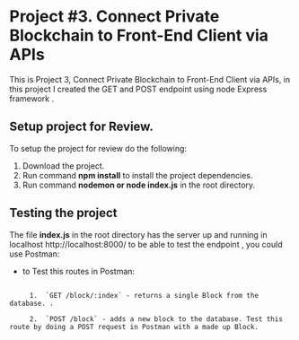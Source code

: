 # Project #3. Connect Private Blockchain to Front-End Client via APIs

This is Project 3, Connect Private Blockchain to Front-End Client via APIs, in this project I created the GET and POST endpoint using node Express framework  .

## Setup project for Review.

To setup the project for review do the following:
1. Download the project.
2. Run command __npm install__ to install the project dependencies.
3. Run command __nodemon or node index.js__ in the root directory.

## Testing the project

The file __index.js__ in the root directory has the server up and running in localhost
http://localhost:8000/  to be able to test the endpoint , you could use Postman:

*  to Test this routes in Postman:
```

     1.  `GET /block/:index` - returns a single Block from the database. .
     
     2.  `POST /block` - adds a new block to the database. Test this route by doing a POST request in Postman with a made up Block.
     
```



